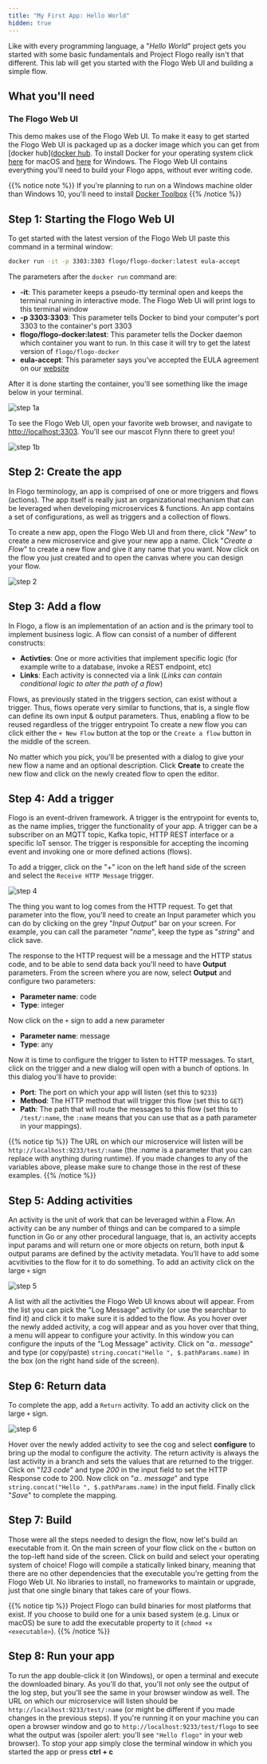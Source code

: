 ```yaml
---
title: "My First App: Hello World"
hidden: true
---
```


Like with every programming language, a "_Hello World_" project gets you started with some basic fundamentals and Project Flogo really isn't that different. This lab will get you started with the Flogo Web UI and building a simple flow.

## What you'll need

### The Flogo Web UI

This demo makes use of the Flogo Web UI. To make it easy to get started the Flogo Web UI is packaged up as a docker image which you can get from [docker hub]([docker hub](https://hub.docker.com/r/flogo/flogo-docker/). To install Docker for your operating system click [here](https://docs.docker.com/docker-for-mac/install/) for macOS and [here](https://docs.docker.com/docker-for-windows/install/) for Windows. The Flogo Web UI contains everything you'll need to build your Flogo apps, without ever writing code.

{{% notice note %}}
If you're planning to run on a Windows machine older than Windows 10, you'll need to install [Docker Toolbox](https://docs.docker.com/toolbox/toolbox_install_windows/)
{{% /notice %}}

## Step 1: Starting the Flogo Web UI

To get started with the latest version of the Flogo Web UI paste this command in a terminal window:

```bash
docker run -it -p 3303:3303 flogo/flogo-docker:latest eula-accept
```

The parameters after the `docker run` command are:

* **-it**: This parameter keeps a pseudo-tty terminal open and keeps the terminal running in interactive mode. The Flogo Web Ui will print logs to this terminal window
* **-p 3303:3303**: This parameter tells Docker to bind your computer's port 3303 to the container's port 3303
* **flogo/flogo-docker:latest**: This parameter tells the Docker daemon which container you want to run. In this case it will try to get the latest version of `flogo/flogo-docker`
* **eula-accept**: This parameter says you've accepted the EULA agreement on our [website](http://flogo.io)

After it is done starting the container, you'll see something like the image below in your terminal.

![step 1a](../../images/labs/helloworld/step1a.png)

To see the Flogo Web UI, open your favorite web browser, and navigate to <http://localhost:3303>. You'll see our mascot Flynn there to greet you!

![step 1b](../../images/labs/helloworld/step1b.png)

## Step 2: Create the app

In Flogo terminology, an app is comprised of one or more triggers and flows (actions). The app itself is really just an organizational mechanism that can be leveraged when developing microservices & functions. An app contains a set of configurations, as well as triggers and a collection of flows.

To create a new app, open the Flogo Web UI and from there, click "_New_" to create a new microservice and give your new app a name. Click "_Create a Flow_" to create a new flow and give it any name that you want. Now click on the flow you just created and to open the canvas where you can design your flow.

![step 2](../../images/labs/helloworld/step2.png)

## Step 3: Add a flow

In Flogo, a flow is an implementation of an action and is the primary tool to implement business logic. A flow can consist of a number of different constructs:

* **Activties**: One or more activities that implement specific logic (for example write to a database, invoke a REST endpoint, etc)
* **Links**: Each activity is connected via a link (_Links can contain conditional logic to alter the path of a flow_)

Flows, as previously stated in the triggers section, can exist without a trigger. Thus, flows operate very similar to functions, that is, a single flow can define its own input & output parameters. Thus, enabling a flow to be reused regardless of the trigger entrypoint To create a new flow you can click either the `+ New Flow` button at the top or the `Create a flow` button in the middle of the screen.

No matter which you pick, you'll be presented with a dialog to give your new flow a name and an optional description. Click **Create** to create the new flow and click on the newly created flow to open the editor.

## Step 4: Add a trigger

Flogo is an event-driven framework. A trigger is the entrypoint for events to, as the name implies, trigger the functionality of your app. A trigger can be a subscriber on an MQTT topic, Kafka topic, HTTP REST interface or a specific IoT sensor. The trigger is responsible for accepting the incoming event and invoking one or more defined actions (flows).

To add a trigger, click on the "+" icon on the left hand side of the screen and select the `Receive HTTP Message` trigger.

![step 4](../../images/labs/helloworld/step4.png)

The thing you want to log comes from the HTTP request. To get that parameter into the flow, you'll need to create an Input parameter which you can do by clicking on the grey "_Input Output_" bar on your screen. For example, you can call the parameter "_name_", keep the type as "_string_" and click save.

The response to the HTTP request will be a message and the HTTP status code, and to be able to send data back you'll need to have **Output** parameters. From the screen where you are now, select **Output** and configure two parameters:

* **Parameter name**: code
* **Type**: integer

Now click on the `+` sign to add a new parameter

* **Parameter name**: message
* **Type**: any

Now it is time to configure the trigger to listen to HTTP messages. To start, click on the trigger and a new dialog will open with a bunch of options. In this dialog you'll have to provide:

* **Port**: The port on which your app will listen (set this to `9233`)
* **Method**: The HTTP method that will trigger this flow (set this to `GET`)
* **Path**: The path that will route the messages to this flow (set this to `/test/:name`, the `:name` means that you can use that as a path parameter in your mappings).

{{% notice tip %}}
The URL on which our microservice will listen will be `http://localhost:9233/test/:name` (the _:name_ is a parameter that you can replace with anything during runtime). If you made changes to any of the variables above, please make sure to change those in the rest of these examples.
{{% /notice %}}

## Step 5: Adding activities

An activity is the unit of work that can be leveraged within a Flow. An activity can be any number of things and can be compared to a simple function in Go or any other procedural language, that is, an activity accepts input params and will return one or more objects on return, both input & output params are defined by the activity metadata. You’ll have to add some acvitivities to the flow for it to do something. To add an activity click on the large `+` sign

![step 5](../../images/labs/helloworld/step5.png)

A list with all the activities the Flogo Web UI knows about will appear. From the list you can pick the "Log Message" activity (or use the searchbar to find it) and click it to make sure it is added to the flow. As you hover over the newly added activity, a cog will appear and as you hover over that thing, a menu will appear to configure your activity. In this window you can configure the inputs of the "Log Message" activity. Click on "_a.. message_" and type (or copy/paste) `string.concat("Hello ", $.pathParams.name)` in the box (on the right hand side of the screen).

## Step 6: Return data

To complete the app, add a `Return` activity. To add an activity click on the large `+` sign.

![step 6](../../images/labs/helloworld/step6.png)

Hover over the newly added activity to see the cog and select **configure** to bring up the modal to configure the activity. The return activity is always the last activity in a branch and sets the values that are returned to the trigger. Click on "_123 code_" and type _200_ in the input field to set the HTTP Response code to 200. Now click on "_a.. message_" and type `string.concat("Hello ", $.pathParams.name)` in the input field. Finally click "_Save_" to complete the mapping.

## Step 7: Build

Those were all the steps needed to design the flow, now let's build an executable from it. On the main screen of your flow click on the `<` button on the top-left hand side of the screen. Click on build and select your operating system of choice! Flogo will compile a statically linked binary, meaning that there are no other dependencies that the executable you're getting from the Flogo Web UI. No libraries to install, no frameworks to maintain or upgrade, just that one single binary that takes care of your flows.

{{% notice tip %}}
Project Flogo can build binaries for most platforms that exist. If you choose to build one for a unix based system (e.g. Linux or macOS) be sure to add the executable property to it (`chmod +x <executable>`).
{{% /notice %}}

## Step 8: Run your app

To run the app double-click it (on Windows), or open a terminal and execute the downloaded binary. As you'll do that, you'll not only see the output of the log step, but you'll see the same in your browser window as well. The URL on which our microservice will listen should be `http://localhost:9233/test/:name` (or might be different if you made changes in the previous steps). If you're running it on your machine you can open a browser window and go to `http://localhost:9233/test/flogo` to see what the output was (spoiler alert: you'll see `"Hello flogo"` in your web browser). To stop your app simply close the terminal window in which you started the app or press **ctrl + c**
